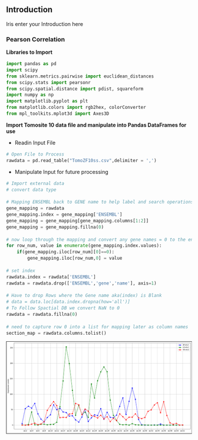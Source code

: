 ## Introduction

Iris enter your Introduction here

### Pearson Correlation

**Libraries to Import**
```python
import pandas as pd
import scipy
from sklearn.metrics.pairwise import euclidean_distances
from scipy.stats import pearsonr
from scipy.spatial.distance import pdist, squareform
import numpy as np
import matplotlib.pyplot as plt
from matplotlib.colors import rgb2hex, colorConverter
from mpl_toolkits.mplot3d import Axes3D
```

**Import Tomosite 10 data file and manipulate into Pandas DataFrames for use**
- Readin Input File

```python
# Open File to Process
rawdata = pd.read_table("TomoZF10ss.csv",delimiter = ',')
```

- Manipulate Input for future processing

```python
# Import external data
# convert data type

# Mapping ENSEMBL back to GENE name to help label and search operations 
gene_mapping = rawdata
gene_mapping.index = gene_mapping['ENSEMBL']
gene_mapping = gene_mapping[gene_mapping.columns[1:2]]
gene_mapping = gene_mapping.fillna(0)

# now loop through the mapping and convert any gene names = 0 to the ensemble
for row_num, value in enumerate(gene_mapping.index.values):
    if(gene_mapping.iloc[row_num][0]==0):
        gene_mapping.iloc[row_num,0] = value 
    
# set index
rawdata.index = rawdata['ENSEMBL'] 
rawdata = rawdata.drop(['ENSEMBL','gene','name'], axis=1)

# Have to drop Rows where the Gene name aka(index) is Blank
# data = data.loc[data.index.dropna(how='all')]
# To Follow Spactial DB we convert NaN to 0
rawdata = rawdata.fillna(0)

# need to capture row 0 into a list for mapping later as column names
section_map = rawdata.columns.tolist()
```
![image](https://github.com/I-Milligan/Synexpression-Groups-Identification/blob/gh-pages/LinePlot.png)
